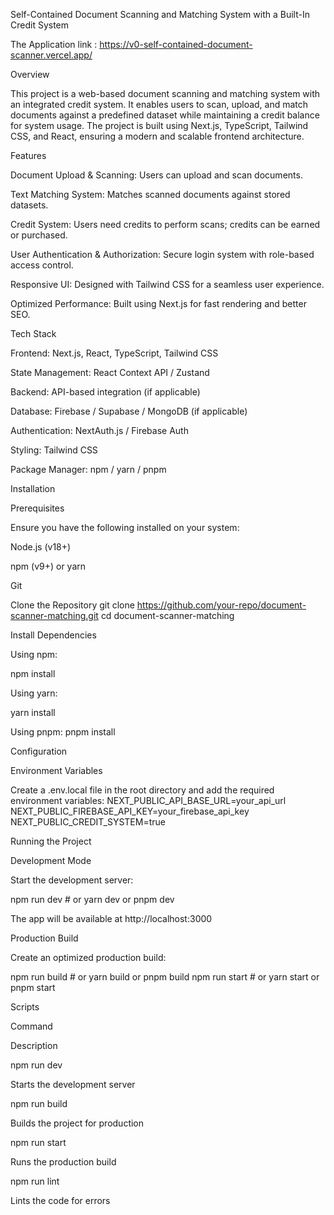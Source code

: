Self-Contained Document Scanning and Matching System with a Built-In Credit System

The Application link : https://v0-self-contained-document-scanner.vercel.app/

Overview

This project is a web-based document scanning and matching system with an integrated credit system. It enables users to scan, upload, and match documents against a predefined dataset while maintaining a credit balance for system usage. The project is built using Next.js, TypeScript, Tailwind CSS, and React, ensuring a modern and scalable frontend architecture.

Features

Document Upload & Scanning: Users can upload and scan documents.

Text Matching System: Matches scanned documents against stored datasets.

Credit System: Users need credits to perform scans; credits can be earned or purchased.

User Authentication & Authorization: Secure login system with role-based access control.

Responsive UI: Designed with Tailwind CSS for a seamless user experience.

Optimized Performance: Built using Next.js for fast rendering and better SEO.

Tech Stack

Frontend: Next.js, React, TypeScript, Tailwind CSS

State Management: React Context API / Zustand

Backend: API-based integration (if applicable)

Database: Firebase / Supabase / MongoDB (if applicable)

Authentication: NextAuth.js / Firebase Auth

Styling: Tailwind CSS

Package Manager: npm / yarn / pnpm

Installation

Prerequisites

Ensure you have the following installed on your system:

Node.js (v18+)

npm (v9+) or yarn

Git

Clone the Repository
git clone https://github.com/your-repo/document-scanner-matching.git
cd document-scanner-matching

Install Dependencies

Using npm:

npm install

Using yarn:

yarn install

Using pnpm:
pnpm install

Configuration

Environment Variables

Create a .env.local file in the root directory and add the required environment variables:
NEXT_PUBLIC_API_BASE_URL=your_api_url
NEXT_PUBLIC_FIREBASE_API_KEY=your_firebase_api_key
NEXT_PUBLIC_CREDIT_SYSTEM=true

Running the Project

Development Mode

Start the development server:

npm run dev  # or yarn dev or pnpm dev

The app will be available at http://localhost:3000

Production Build

Create an optimized production build:

npm run build  # or yarn build or pnpm build
npm run start  # or yarn start or pnpm start

Scripts

Command

Description

npm run dev

Starts the development server

npm run build

Builds the project for production

npm run start

Runs the production build

npm run lint

Lints the code for errors
